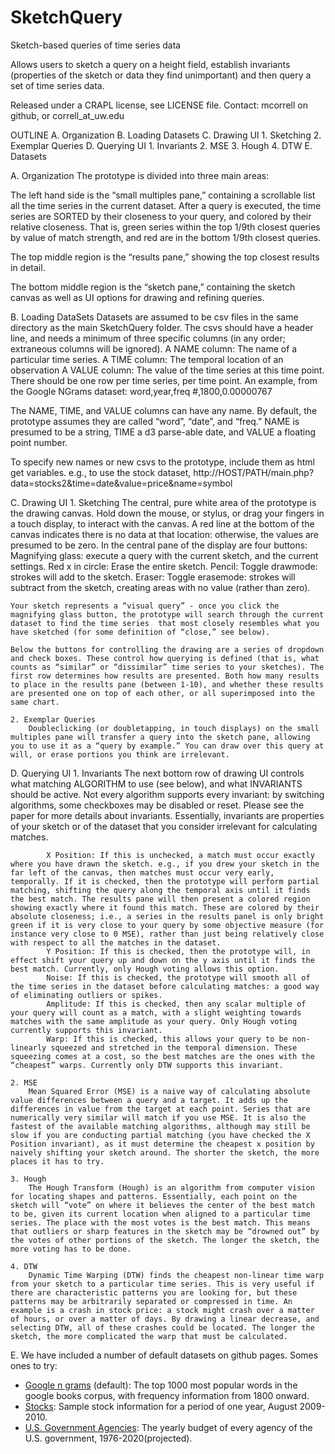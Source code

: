 # SketchQuery
Sketch-based queries of time series data

Allows users to sketch a query on a height field, establish invariants (properties of the sketch or data they find unimportant) and then query a set of time series data.

Released under a CRAPL license, see LICENSE file.
Contact: mcorrell on github, or correll_at_uw.edu

OUTLINE
	A. Organization
	B. Loading Datasets
	C. Drawing UI
		1. Sketching
		2. Exemplar Queries
	D. Querying UI
		1. Invariants
		2. MSE
		3. Hough
		4. DTW
  E. Datasets

A. Organization
The prototype is divided into three main areas:

The left hand side is the “small multiples pane,” containing a scrollable list all the time series in the current dataset. After a query is executed, the time series are SORTED by their closeness to your query, and colored by their relative closeness. That is, green series within the top 1/9th closest queries by value of match strength, and red are in the bottom 1/9th closest queries. 

The top middle region is the “results pane,” showing the top closest results in detail.

The bottom middle region is the “sketch pane,” containing the sketch canvas as well as UI options for drawing and refining queries.

B. Loading DataSets
	Datasets are assumed to be csv files in the same directory as the main SketchQuery folder. The csvs should have a header line, and needs a minimum of three specific columns (in any order; extraneous columns will be ignored).
	A NAME column: The name of a particular time series.
	A TIME column: The temporal location of an observation
	A VALUE column: The value of the time series at this time point.
There should be one row per time series, per time point.
An example, from the Google NGrams dataset:
	word,year,freq
	 #,1800,0.00000767

The NAME, TIME, and VALUE columns can have any name. By default, the prototype assumes they are called “word”, “date”, and “freq.” 
 NAME is presumed to be a string, TIME a d3 parse-able date, and VALUE a floating point number. 

To specify new names or new csvs to the prototype, include them as html get variables. e.g., to use the stock dataset,
http://HOST/PATH/main.php?data=stocks2&time=date&value=price&name=symbol

C. Drawing UI
	1. Sketching
		The central, pure white area of the prototype is the drawing canvas. Hold down the mouse, or stylus, or drag your fingers in a touch display, to interact with the canvas. A red line at the bottom of the canvas indicates there is no data at that location: otherwise, the values are presumed to be zero.
		In the central pane of the display are four buttons:
			Magnifying  glass: execute a query with the current sketch, and the current settings.
			Red x in circle: Erase the entire sketch.
			Pencil: Toggle drawmode: strokes will add to the sketch.
			Eraser: Toggle erasemode: strokes will subtract from the sketch, creating areas with no value (rather than zero).

	Your sketch represents a “visual query” - once you click the magnifying glass button, the prototype will search through the current dataset to find the time series  that most closely resembles what you have sketched (for some definition of “close,” see below). 

	Below the buttons for controlling the drawing are a series of dropdown and check boxes. These control how querying is defined (that is, what counts as “similar” or “dissimilar” time series to your sketches). The first row determines how results are presented. Both how many results to place in the results pane (between 1-10), and whether these results are presented one on top of each other, or all superimposed into the same chart.

	2. Exemplar Queries
		Doubleclicking (or doubletapping, in touch displays) on the small multiples pane will transfer a query into the sketch pane, allowing you to use it as a “query by example.” You can draw over this query at will, or erase portions you think are irrelevant. 

D. Querying UI
	1. Invariants
		The next bottom row of drawing UI controls what matching ALGORITHM to use (see below), and what INVARIANTS should be active. Not every algorithm supports every invariant: by switching algorithms, some checkboxes may be disabled or reset. Please see the paper for more details about invariants. Essentially, invariants are properties of your sketch or of the dataset that you consider irrelevant for calculating matches. 

			X Position: If this is unchecked, a match must occur exactly where you have drawn the sketch. e.g., if you drew your sketch in the far left of the canvas, then matches must occur very early, temporally. If it is checked, then the prototype will perform partial matching, shifting the query along the temporal axis until it finds the best match. The results pane will then present a colored region showing exactly where it found this match. These are colored by their absolute closeness; i.e., a series in the results panel is only bright green if it is very close to your query by some objective measure (for instance very close to 0 MSE), rather than just being relatively close with respect to all the matches in the dataset.
			Y Position: If this is checked, then the prototype will, in effect shift your query up and down on the y axis until it finds the best match. Currently, only Hough voting allows this option.
			Noise: If this is checked, the prototype will smooth all of the time series in the dataset before calculating matches: a good way of eliminating outliers or spikes.
			Amplitude: If this is checked, then any scalar multiple of your query will count as a match, with a slight weighting towards matches with the same amplitude as your query. Only Hough voting currently supports this invariant. 
			Warp: If this is checked, this allows your query to be non-linearly squeezed and stretched in the temporal dimension. These squeezing comes at a cost, so the best matches are the ones with the “cheapest” warps. Currently only DTW supports this invariant.

	2. MSE
		Mean Squared Error (MSE) is a naive way of calculating absolute value differences between a query and a target. It adds up the differences in value from the target at each point. Series that are numerically very similar will match if you use MSE. It is also the fastest of the available matching algorithms, although may still be slow if you are conducting partial matching (you have checked the X Position invariant), as it must determine the cheapest x position by naively shifting your sketch around. The shorter the sketch, the more places it has to try.

	3. Hough
		The Hough Transform (Hough) is an algorithm from computer vision for locating shapes and patterns. Essentially, each point on the sketch will “vote” on where it believes the center of the best match to be, given its current location when aligned to a particular time series. The place with the most votes is the best match. This means that outliers or sharp features in the sketch may be “drowned out” by the votes of other portions of the sketch. The longer the sketch, the more voting has to be done.

	4. DTW
		Dynamic Time Warping (DTW) finds the cheapest non-linear time warp from your sketch to a particular time series. This is very useful if there are characteristic patterns you are looking for, but these patterns may be arbitrarily separated or compressed in time. An example is a crash in stock price: a stock might crash over a matter of hours, or over a matter of days. By drawing a linear decrease, and selecting DTW, all of these crashes could be located. The longer the sketch, the more complicated the warp that must be calculated.

E. We have included a number of default datasets on github pages. Somes ones to try:
* [Google n grams](uwgraphics.github.io/SketchQuery) (default): The top 1000 most popular words in the google books corpus, with frequency information from 1800 onward.
* [Stocks](uwgraphics.github.io/SketchQuery/?data=stocks2&time=date&value=price&name=symbol): Sample stock information for a period of one year, August 2009-2010.
* [U.S. Government Agencies](http://uwgraphics.github.io/SketchQuery/?data=budget&name=agency&time=year&value=budget): The yearly budget of every agency of the U.S. government, 1976-2020(projected).
